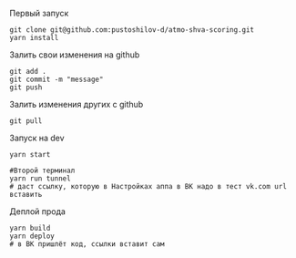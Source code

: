 Первый запуск
```
git clone git@github.com:pustoshilov-d/atmo-shva-scoring.git
yarn install
```

Залить свои изменения на github
```
git add .
git commit -m "message"
git push
```

Залить изменения других с github
```
git pull
```

Запуск на dev
```
yarn start

#Второй терминал
yarn run tunnel 
# даст ссылку, которую в Настройках аппа в ВК надо в тест vk.com url вставить
```

Деплой прода
```
yarn build
yarn deploy
# в ВК пришлёт код, ссылки вставит сам
```